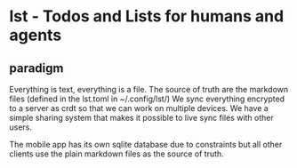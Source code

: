 # lst - Todos and Lists for humans and agents

## paradigm

Everything is text, everything is a file. The source of truth are the markdown files (defined in the lst.toml in ~/.config/lst/)
We sync everything encrypted to a server as crdt so that we can work on multiple devices. We have a simple sharing system that makes it possible to live sync files with other users.

The mobile app has its own sqlite database due to constraints but all other clients use the plain markdown files as the source of truth.

